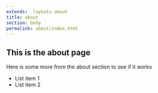 ```yaml
---
extends: _layouts.about
title: about
section: body
permalink: about/index.html
---
```

## This is the about page

Here is some more from the about section to see if it works

  - List item 1
  - List item 2
